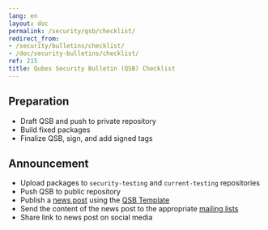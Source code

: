 ```yaml
---
lang: en
layout: doc
permalink: /security/qsb/checklist/
redirect_from:
- /security/bulletins/checklist/
- /doc/security-bulletins/checklist/
ref: 215
title: Qubes Security Bulletin (QSB) Checklist
---
```


## Preparation

* Draft QSB and push to private repository
* Build fixed packages
* Finalize QSB, sign, and add signed tags

## Announcement

* Upload packages to `security-testing` and `current-testing` repositories
* Push QSB to public repository
* Publish a [news post](/news/) using the [QSB
  Template](/security/qsb/template/)
* Send the content of the news post to the appropriate [mailing
  lists](/support/)
* Share link to news post on social media
